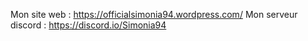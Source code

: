 Mon site web : https://officialsimonia94.wordpress.com/
Mon serveur discord : https://discord.io/Simonia94
